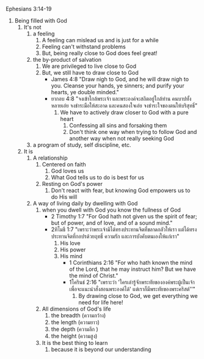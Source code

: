 Ephesians 3:14-19

1.  Being filled with God
    1.  It's not
        1. a feeling
            1. A feeling can mislead us and is just for a while
            2. Feeling can't withstand problems
            3. But, being really close to God does feel great!
        2. the by-product of salvation
            1. We are privileged to live close to God
            2. But, we still have to draw close to God
                - James 4:8 "Draw nigh to God, and he will draw nigh to you. Cleanse your hands, ye sinners; and purify your hearts, ye double minded."
                - ยากอบ 4:8 "จงเข้าใกล้พระเจ้า และพระองค์จะสถิตอยู่ใกล้ท่าน คนบาปทั้งหลายเอ๋ย จงชำระมือให้สะอาด และคนสองใจเอ๋ย จงชำระใจของตนให้บริสุทธิ์"
                    1. We have to actively draw closer to God with a pure heart
                        1. Confessing all sins and forsaking them
                        2. Don't think one way when trying to follow God and another way when not really seeking God
        3. a program of study, self discipline, etc.
    1.  It is
        1.  A relationship
            1. Centered on faith
                1. God loves us
                2. What God tells us to do is best for us
            2. Resting on God's power
                1. Don't react with fear, but knowing God empowers us to do His will
        2.  A way of living daily by dwelling with God
            1.  when you dwell with God you know the fullness of God
                -   2 Timothy 1:7 "For God hath not given us the spirit of fear; but of power, and of love, and of a sound mind."
                -   2ทิโมธี 1:7 "เพราะว่าพระเจ้ามิได้ทรงประทานจิตที่ขลาดกลัวให้เรา แต่ได้ทรงประทานจิตที่กอปรด้วยฤทธิ์ ความรัก และการบังคับตนเองให้แก่เรา"
                    1. His love
                    2. His power
                    3. His mind
                        - 1 Corinthians 2:16 "For who hath known the mind of the Lord, that he may instruct him? But we have the mind of Christ."
                        - 1โครินธ์ 2:16 "เพราะว่า 'ใครเล่ารู้จักพระทัยขององค์พระผู้เป็นเจ้าเพื่อจะแนะนำสั่งสอนพระองค์ได้' แต่เราก็มีพระทัยของพระคริสต์''"
                            1. By drawing close to God, we get everything we need for life here!
            2.  All dimensions of God's life
                1. the breadth (ความกว้าง)
                2. the length (ความยาว)
                3. the depth (ความลึก )
                4. the height (ความสูง)
            3.  It is the best thing to learn
                1. because it is beyond our understanding
